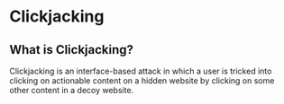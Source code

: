 # Clickjacking

## What is Clickjacking?

Clickjacking is an interface-based attack in which a user is tricked into clicking on actionable content on a hidden website by clicking on some other content in a decoy website.
